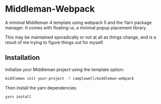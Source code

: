 # Middleman-Webpack
A minimal Middleman 4 template using webpack 5 and the Yarn package manager.
It comes with floating-ui, a minimal popup placement library.

This may be maintained sporadically or not at all as things change, and is a result of me trying to figure things out for myself.

## Installation
Initialize your Middleman project using the template option:
```bash
middleman init your-project -T camplowell/middleman-webpack
```
Then install the yarn dependencies:
```bash
yarn install
```
